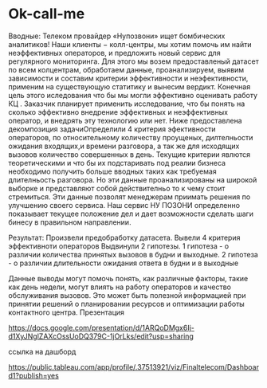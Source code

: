 # Ok-call-me
Вводные:
Телеком провайдер «Нупозвони» ищет бомбических аналитиков! 
Наши клиенты − колл-центры, мы хотим помочь им найти неэффективных операторов, и предложить новый сервис для регулярного мониторинга. 
Для этого мы возем предоставленый датасет по всем колцентрам, обработаем данные, проанализируем, выявим зависимости и составим критерии эффективности и неэфективности, применим на существующую статитику и вынесим вердикт.
Конечная цель этого иследования что бы мы могли эффективно оценивать работу КЦ . Заказчик планирует применить исследование, что бы понять на сколько эффективно внедрение эффективных и неэффективных оператор, и внедрять эту технологию или нет.
Ниже предоставлена декомпозиция задачиОпределили 4 критерия эфективности операторов, по относительному количеству проущеных, дилтелньости ожидания входящих,и времени разговора, а так же для исходящих вызовов количество совершенных в день. 
Текущие критерии явлются теоретическими и что бы их подстаривать под реалии бизнеса необходимо получить больше вводных таких как требуемая длителньость разговора. 
Но эти данные проанализированы на широкой выборке и представляют собой действителньо то к чему стоит стремиться. 
Эти данные позволят менеджерам приимать решения по улучшению своего сервиса. Наш сервис НУ ПОЗОНИ определенно показывает текущее положение дел и дает возможности сделать шаги бинесу в правильном направлении.

Результат:
Произвели предобработку датасета. Вывели 4 критерия эффективноти операторов
Выдвинули 2 гипотезы.
1 гипотеза - о различии количества принятых вызовов в будни и выходные.
2 гипотеза - о различии длительности ожидания ответа в будни и в выходные

Данные выводы могут помочь понять, как различные факторы, такие как день недели, могут влиять на работу операторов и качество обслуживания вызовов. Это может быть полезной информацией при принятии решений о планировании ресурсов и оптимизации работы контактного центра.
Презентация

https://docs.google.com/presentation/d/1ARQoDMgx6Ij-d1XyJNglZAXcOssUoDQ379C-1jOrLks/edit?usp=sharing

ссылка на дашборд 

https://public.tableau.com/app/profile/.37513921/viz/Finaltelecom/Dashboard1?publish=yes
